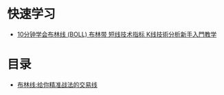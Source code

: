 

# 快速学习
* [10分钟学会布林线 (BOLL) 布林带 短线技术指标 K线技術分析新手入門教学](https://www.youtube.com/watch?v=s4q9_3CY_aM&t=39s)


# 目录
* [布林线:给你精准战法的交易线](https://weread.qq.com/web/reader/d7c32f9071d7b82ed7c9b52kd3d322001ad3d9446802347)
